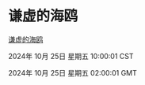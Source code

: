 # 谦虚的海鸥
[谦虚的海鸥](http://219.139.199.238:56308/qxdho/course/base/hotlink/index.php)

2024年 10月 25日 星期五 10:00:01 CST

2024年 10月 25日 星期五 02:00:01 GMT
